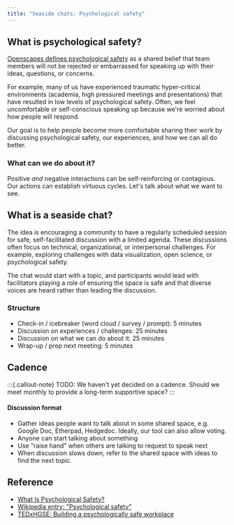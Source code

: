 ```yaml
---
title: "Seaside chats: Psychological safety"
---
```



## What is psychological safety?

[Openscapes defines psychological safety](https://openscapes.github.io/series/core-lessons/team-culture.html#psychological-safety) 
as a shared belief that team members will not be rejected or embarrassed for speaking up with their ideas, questions, or concerns.

For example, many of us have experienced traumatic hyper-critical environments
(academia, high pressured meetings and presentations) that have resulted in low levels of psychological safety. Often, we feel
uncomfortable or self-conscious speaking up because we're worried about how people will
respond.

Our goal is to help people become more comfortable sharing their work by discussing
psychological safety, our experiences, and how we can all do better.


### What can we do about it?

Positive _and_ negative interactions can be self-reinforcing or contagious. Our actions
can establish virtuous cycles. Let's talk about what we want to see.


## What is a seaside chat?

The idea is encouraging a community to have a regularly scheduled session for
safe, self-facilitated discussion with a limited agenda.
These discussions often focus on technical, organizational, or interpersonal challenges.
For example, exploring challenges with data visualization, open science, or psychological safety.

The chat would start with a topic, and participants would lead with facilitators playing
a role of ensuring the space is safe and that diverse voices are heard rather than
leading the discussion.


### Structure

* Check-in / icebreaker (word cloud / survey / prompt): 5 minutes
* Discussion on experiences / challenges: 25 minutes
* Discussion on what we can do about it: 25 minutes
* Wrap-up / prep next meeting: 5 minutes


## Cadence

:::{.callout-note}
TODO: We haven't yet decided on a cadence. Should we meet monthly to provide a long-term
supportive space?
:::

#### Discussion format

* Gather ideas people want to talk about in some shared space, e.g. Google Doc,
  Etherpad, Hedgedoc. Ideally, our tool can also allow voting.
* Anyone can start talking about something
* Use "raise hand" when others are talking to request to speak next
* When discussion slows down, refer to the shared space with ideas to find the next
  topic.


## Reference

* [What Is Psychological Safety?](https://hbr.org/2023/02/what-is-psychological-safety)
* [Wikipedia entry: "Psychological safety"](https://en.wikipedia.org/wiki/Psychological_safety)
* [TEDxHGSE: Building a psychologically safe workplace](https://www.youtube.com/watch?v=LhoLuui9gX8)
